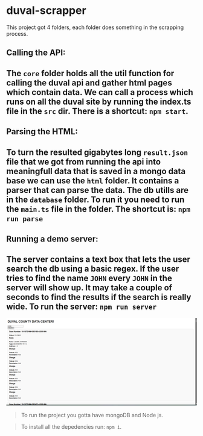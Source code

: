 ﻿# duval-scrapper
This project got 4 folders, each folder does something in the scrapping process. 

## Calling the API:
The `core` folder holds all the util function for calling the duval api and gather html pages which contain data.
We can call a process which runs on all the duval site by running the index.ts file in the `src` dir.
There is a shortcut: `npm start`.
-----

## Parsing the HTML:
To turn the resulted gigabytes long `result.json` file that we got from running the api into meaningfull data that is saved in a mongo data base we can use the `html` folder.
It contains a parser that can parse the data.
The db utills are in the `database` folder.
To run it you need to run the `main.ts` file in the folder.
The shortcut is: `npm run parse`
-----

## Running a demo server:
The server contains a text box that lets the user search the db using a basic regex.
If the user tries to find the name `JOHN` every `JOHN` in the server will show up.
It may take a couple of seconds to find the results if the search is really wide.
To run the server: `npm run server`
-----

![site img](https://github.com/NotarizerSuite/duval-scrapper/blob/main/src/basicServer/Site%20demo.png)


> To run the project you gotta have mongoDB and Node js.

> To install all the depedencies run: `npm i`.


